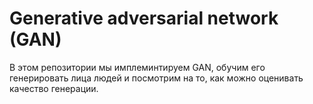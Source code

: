# Generative adversarial network (GAN)


В этом репозитории мы имплеминтируем GAN, обучим его генерировать лица людей и посмотрим на то, как можно оценивать качество генерации.


